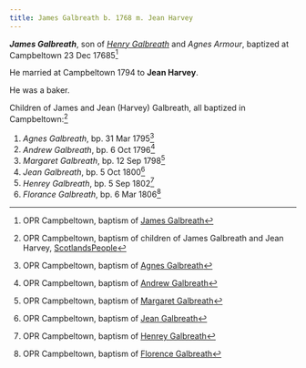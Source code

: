 ```yaml
---
title: James Galbreath b. 1768 m. Jean Harvey
---
```

***James Galbreath***, son of *[Henry Galbreath](galbreath-henry-1739.md)* and *Agnes Armour*, baptized at Campbeltown 23 Dec 17685[^james-birth]

He married at Campbeltown 1794 to **Jean Harvey**. 

He was a baker.

Children of James and Jean (Harvey) Galbreath, all baptized in Campbeltown:[^children]

1. *Agnes Galbreath*, bp. 31 Mar 1795[^agnes-birth]
2. *Andrew Galbreath*, bp. 6 Oct 1796[^andrew-birth]
3. *Margaret Galbreath*, bp. 12 Sep 1798[^margaret-birth]
4. *Jean Galbreath*, bp. 5 Oct 1800[^jean-birth]
5. *Henrey Galbreath*, bp. 5 Sep 1802[^henry-birth]
6. *Florance Galbreath*, bp. 6 Mar 1806[^florance-birth]

[^james-birth]: OPR Campbeltown, baptism of [James Galbreath](/sources/opr-campbeltown-births.md#1768-12-23-james-galbreath)

[^children]:  OPR Campbeltown, baptism of children of James Galbreath and Jean Harvey, [ScotlandsPeople](https://www.scotlandspeople.gov.uk/record-results?search_type=people&event=%28B%20OR%20C%20OR%20S%29&record_type%5B0%5D=opr_births&church_type=Old%20Parish%20Registers&dl_cat=church&dl_rec=church-births-baptisms&surname=galbreath&surname_so=exact&forename_so=starts&from_year=1790&to_year=1810&parent_names=james%20galbreath&parent_names_so=exact&parent_name_two=har&parent_name_two_so=starts&county=ARGYLL&record=Church%20of%20Scotland%20%28old%20parish%20registers%29%20Roman%20Catholic%20Church%20Other%20churches&rd_real_name%5B0%5D=CAMPBELTOWN%20%28LANDWARD%29%20OR%20CAMPBELTOWN%20%28BURGH%29%20OR%20CAMPBELTOWN&rd_display_name%5B0%5D=CAMPBELTOWN%20%28LANDWARD%29%7CCAMPBELTOWN%20%28BURGH%29%7CCAMPBELTOWN_CAMPBELTOWN&rd_label%5B0%5D=CAMPBELTOWN&rd_name%5B0%5D=CAMPBELTOWN%20%2ALANDWARD%2A%20OR%20CAMPBELTOWN%20%2ABURGH%2A%20OR%20CAMPBELTOWN&sort=asc&order=Date&field=year)


[^agnes-birth]: OPR Campbeltown, baptism of [Agnes Galbreath](/sources/opr-campbeltown-births.md#1795-03-31-agnes-galrbeath)

[^andrew-birth]: OPR Campbeltown, baptism of [Andrew Galbreath](/sources/opr-campbeltown-births.md#1796-10-06-andrew-galbreath)

[^margaret-birth]: OPR Campbeltown, baptism of [Margaret Galbreath](/sources/opr-campbeltown-births.md#1798-09-12-margaret-galbreath)

[^jean-birth]: OPR Campbeltown, baptism of [Jean Galbreath](/sources/opr-campbeltown-births.md#1800-10-05-jean-galbreath)

[^henry-birth]: OPR Campbeltown, baptism of [Henrey Galbreath](/sources/opr-campbeltown-births.md#1802-09-05-henrey-galbreath)

[^florance-birth]: OPR Campbeltown, baptism of [Florence Galbreath](/sources/opr-campbeltown-births.md#1805-03-06-florence-galbreath)
